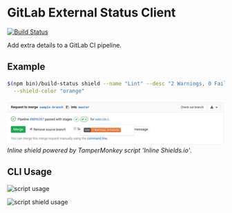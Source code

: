 # GitLab External Status Client

[![Build Status](https://travis-ci.org/rweda/gitlab-external-status.svg?branch=master)](https://travis-ci.org/rweda/gitlab-external-status)

Add extra details to a GitLab CI pipeline.

## Example

```bash
$(npm bin)/build-status shield --name "Lint" --desc "2 Warnings, 0 Failures" \
  --shield-color "orange"
```

![Sample Output](assets/shield-status.png)
*Inline shield powered by TamperMonkey script 'Inline Shields.io'*.

## CLI Usage

![script usage](https://rweda.github.io/gitlab-external-status/docs/cli-help.png)

![script `shield` usage](https://rweda.github.io/gitlab-external-status/docs/cli-shield-help.png)
